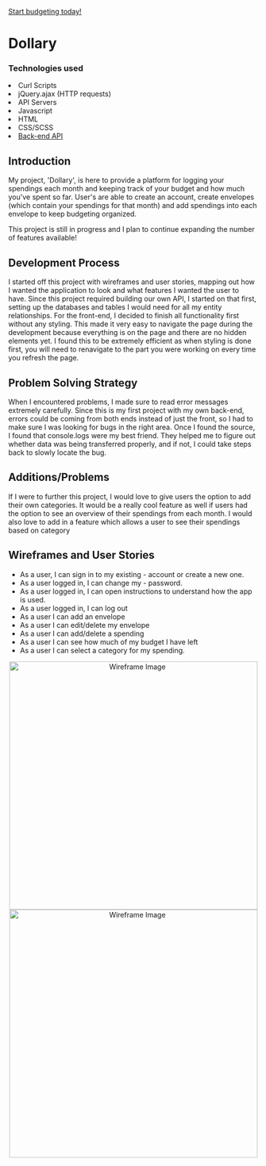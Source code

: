 <a href='https://britneyart80.github.io/Dollary/'>Start budgeting today!</a>

# Dollary

### Technologies used
<li>Curl Scripts</li>
<li>jQuery.ajax (HTTP requests)</li>
<li>API Servers</li>
<li>Javascript</li>
<li>HTML</li>
<li>CSS/SCSS</li>

<li><a href='https://github.com/britneyart80/Dollary-API'>Back-end API</a></li>

## Introduction

My project, 'Dollary', is here to provide a platform for logging your spendings each month and keeping track of your budget and how much you've spent so far. User's are able to create an account, create envelopes (which contain your spendings for that month) and add spendings into each envelope to keep budgeting organized.

This project is still in progress and I plan to continue expanding the number of features available!

## Development Process

I started off this project with wireframes and user stories, mapping out how I wanted the application to look and what features I wanted the user to have. Since this project required building our own API, I started on that first, setting up the databases and tables I would need for all my entity relationships.
For the front-end, I decided to finish all functionality first without any styling. This made it very easy to navigate the page during the development because everything is on the page and there are no hidden elements yet. I found this to be extremely efficient as when styling is done first, you will need to renavigate to the part you were working on every time you refresh the page.

## Problem Solving Strategy

When I encountered problems, I made sure to read error messages extremely carefully. Since this is my first project with my own back-end, errors could be coming from both ends instead of just the front, so I had to make sure I was looking for bugs in the right area. Once I found the source, I found that console.logs were my best friend. They helped me to figure out whether data was being transferred properly, and if not, I could take steps back to slowly locate the bug.

## Additions/Problems

If I were to further this project, I would love to give users the option to add their own categories. It would be a really cool feature as well if users had the option to see an overview of their spendings from each month. I would also love to add in a feature which allows a user to see their spendings based on category

## Wireframes and User Stories

- As a user, I can sign in to my existing - account or create a new one.
- As a user logged in, I can change my - password.
- As a user logged in, I can open instructions to understand how the app is used.
- As a user logged in, I can log out
- As a user I can add an envelope
- As a user I can edit/delete my envelope
- As a user I can add/delete a spending
- As a user I can see how much of my budget I have left
- As a user I can select a category for my spending.

<p align="center">
<img src="https://i.imgur.com/VS5Sg4G.jpg" alt="Wireframe Image" height="500">
<img src="https://i.imgur.com/nAItzvm.jpg" alt="Wireframe Image" height="500">
</p>
